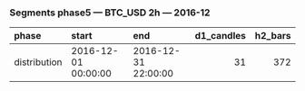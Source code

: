 ### Segments phase5 — BTC_USD 2h — 2016-12

| phase        | start               | end                 |   d1_candles |   h2_bars |
|:-------------|:--------------------|:--------------------|-------------:|----------:|
| distribution | 2016-12-01 00:00:00 | 2016-12-31 22:00:00 |           31 |       372 |